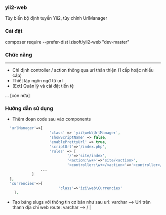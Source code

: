 ### yii2-web
Tùy biến bộ định tuyến Yii2, tùy chỉnh UrlManager

### Cài đặt
composer require --prefer-dist izisoft/yii2-web "dev-master"

### Chức năng
-------------
* Chỉ định  controller / action thông qua url thân thiện (1 cấp hoặc nhiều cấp)
* Thiết lập ngôn ngữ từ url
* [Ext] Quản lý và cài đặt tiền tệ

... [còn nữa]
### Hướng dẫn sử dụng
* Thêm đoạn code sau vào components
```php
  'urlManager'=>[
    				'class' => 'yii\web\UrlManager',
    				'showScriptName' => false,
    				'enablePrettyUrl' => true,
    				'scriptUrl'=>'/index.php',
    				'rules' => [
    						'/'=>'site/index',
    						'<action:\w+>'=>'site/<action>',    						
    						'<controller:\w+>/<action>'=>'<controller>/<action>'
                ...
            ]
  ],
  'currencies'=>[
						'class'=>'izi\web\Currencies'
	],
  ```
* Tạo bảng slugs với thông tin cơ bản như sau
url: varchar --> Url trên thanh địa chỉ web
route: varchar --> <controller>/<action> | <action>
